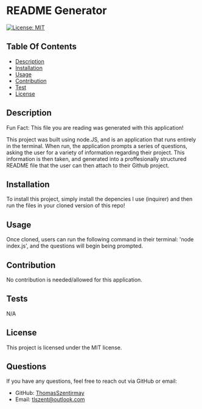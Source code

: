 # README Generator
    
  [![License: MIT](https://img.shields.io/badge/License-MIT-yellow.svg)](https://opensource.org/licenses/MIT)

  ## Table Of Contents
  * [Description](#description)
  * [Installation](#installation)
  * [Usage](#usage)
  * [Contribution](#contribution)
  * [Test](#test)
  * [License](#license)


  ## Description
  Fun Fact: This file you are reading was generated with this application!

  This project was built using node.JS, and is an application that runs entirely in the terminal. When run, the application prompts a series of questions, asking the user for a variety of information regarding their project. This information is then taken, and generated into a proffesionally structured README file that the user can then attach to their Github project.

  ## Installation
  To install this project, simply install the depencies I use (inquirer) and then run the files in your cloned version of this repo!

  ## Usage
  Once cloned, users can run the following command in their terminal: 'node index.js', and the questions will begin being prompted.

  ## Contribution
  No contribution is needed/allowed for this application.

  ## Tests
  N/A

  
## License
This project is licensed under the MIT license.

  ## Questions
  If you have any questions, feel free to reach out via GitHub or email:
  * GitHub: [ThomasSzentirmay](https://github.com/ThomasSzentirmay)
  * Email: tlszent@outlook.com